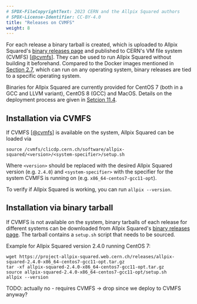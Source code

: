 ```yaml
---
# SPDX-FileCopyrightText: 2023 CERN and the Allpix Squared authors
# SPDX-License-Identifier: CC-BY-4.0
title: "Releases on CVMFS"
weight: 8
---
```


For each release a binary tarball is created, which is uploaded to Allpix Squared's [binary releases page](@ap2-bin-releases)
and published to CERN's VM file system (CVMFS) \[[@cvmfs]\]. They can be used to run Allpix Squared without building it
beforehand. Compared to the Docker images mentioned in [Section 2.7](./07_docker_images.md), which can run on any operating
system, binary releases are tied to a specific operating system.

Binaries for Allpix Squared are currently provided for CentOS 7 (both in a GCC and LLVM variant), CentOS 8 (GCC) and MacOS.
Details on the deployment process are given in [Setcion 11.4](../11_devtools/04_deployment.md).

## Installation via CVMFS

If CVMFS \[[@cvmfs]\] is available on the system, Allpix Squared can be loaded via

```shell
source /cvmfs/clicdp.cern.ch/software/allpix-squared/<version>/<system-specifier>/setup.sh
```

Where `<version>` should be replaced with the desired Allpix Squared version (e.g. `2.4.0`) and `<system-specifier>` with the
specifier for the system CVMFS is running on (e.g. `x86_64-centos7-gcc11-opt`).

To verify if Allpix Squared is working, you can run `allpix --version`.

## Installation via binary tarball

If CVMFS is not available on the system, binary tarballs of each release for different systems can be downloaded from Allpix
Squared's [binary releases page](@ap2-bin-releases). The tarball contains a `setup.sh` script that needs to be sourced.

Example for Allpix Squared version 2.4.0 running CentOS 7:

```shell
wget https://project-allpix-squared.web.cern.ch/releases/allpix-squared-2.4.0-x86_64-centos7-gcc11-opt.tar.gz
tar -xf allpix-squared-2.4.0-x86_64-centos7-gcc11-opt.tar.gz
source allpix-squared-2.4.0-x86_64-centos7-gcc11-opt/setup.sh
allpix --version
```

TODO: actually no - requires CVMFS -> drop since we deploy to CVMFS anyway?


[@ap2-bin-releases]: https://project-allpix-squared.web.cern.ch/releases/
[@cvmfs]: https://pos.sissa.it/070/052/
